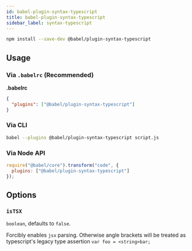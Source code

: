 ```yaml
---
id: babel-plugin-syntax-typescript
title: babel-plugin-syntax-typescript
sidebar_label: syntax-typescript
---
```


```sh
npm install --save-dev @babel/plugin-syntax-typescript
```

## Usage

### Via `.babelrc` (Recommended)

**.babelrc**

```json
{
  "plugins": ["@babel/plugin-syntax-typescript"]
}
```

### Via CLI

```sh
babel --plugins @babel/plugin-syntax-typescript script.js
```

### Via Node API

```javascript
require("@babel/core").transform("code", {
  plugins: ["@babel/plugin-syntax-typescript"]
});
```

## Options

### `isTSX`

`boolean`, defaults to `false`.

Forcibly enables `jsx` parsing. Otherwise angle brackets will be treated as typescript's legacy type assertion `var foo = <string>bar;`
